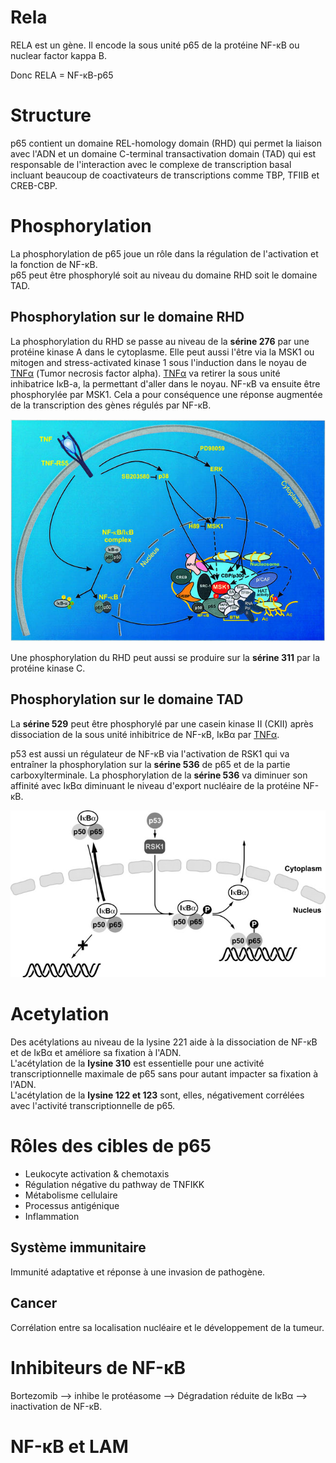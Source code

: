 # Rela

RELA est un gène. Il encode la sous unité p65 de la protéine NF-κB ou nuclear factor kappa B.

Donc RELA = NF-κB-p65

# Structure

p65 contient un domaine REL-homology domain (RHD) qui permet la liaison avec l'ADN et un domaine C-terminal transactivation domain (TAD) qui est responsable de l'interaction avec le complexe de transcription basal incluant beaucoup de coactivateurs de transcriptions comme TBP, TFIIB et CREB-CBP.

# Phosphorylation

La phosphorylation de p65 joue un rôle dans la régulation de l'activation et la fonction de NF-κB.  
p65 peut être phosphorylé soit au niveau du domaine RHD soit le domaine TAD.

## Phosphorylation sur le domaine RHD

La phosphorylation du RHD se passe au niveau de la **sérine 276** par une protéine kinase A dans le cytoplasme. Elle peut aussi l'être via la MSK1 ou mitogen and stress-activated kinase 1 sous l'induction dans le noyau de [TNFα](./TNFα) (Tumor necrosis factor alpha). [TNFα](./TNFα) va retirer la sous unité inhibatrice IκB-a, la permettant d'aller dans le noyau. NF-κB va ensuite être phosphorylée par MSK1. Cela a pour conséquence une réponse augmentée de la transcription des gènes régulés par NF-κB.

![RELA phosphorylation](RELA/cdg139f9.jpg)

Une phosphorylation du RHD peut aussi se produire sur la **sérine 311** par la protéine kinase C.

## Phosphorylation sur le domaine TAD

La **sérine 529** peut être phosphorylé par une casein kinase II (CKII) après dissociation de la sous unité inhibitrice de NF-κB, IκBα par [TNFα](./TNFα).  

p53 est aussi un régulateur de NF-κB via l'activation de RSK1 qui va entraîner la phosphorylation sur la **sérine 536** de p65 et de la partie carboxylterminale. La phosphorylation de la **sérine 536** va diminuer son affinité avec IκBα diminuant le niveau d'export nucléaire de la protéine NF-κB.

![p53](RELA/gr10.jpg)

# Acetylation

Des acétylations au niveau de la lysine 221 aide à la dissociation de NF-κB et de IκBα et améliore sa fixation à l'ADN.  
L'acétylation de la **lysine 310** est essentielle pour une activité transcriptionnelle maximale de p65 sans pour autant impacter sa fixation à l'ADN.  
L'acétylation de la **lysine 122 et 123** sont, elles, négativement corrélées avec l'activité transcriptionnelle de p65.

# Rôles des cibles de p65

* Leukocyte activation & chemotaxis
* Régulation négative du pathway de TNFIKK
* Métabolisme cellulaire
* Processus antigénique
* Inflammation

## Système immunitaire

Immunité adaptative et réponse à une invasion de pathogène.

## Cancer

Corrélation entre sa localisation nucléaire et le développement de la tumeur.

# Inhibiteurs de NF-κB

Bortezomib --> inhibe le protéasome --> Dégradation réduite de IκBα --> inactivation de NF-κB.

# NF-κB et LAM
